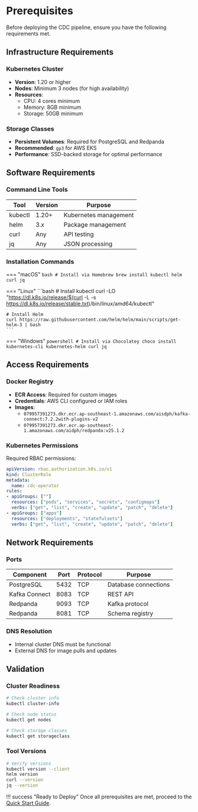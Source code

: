 # Prerequisites

Before deploying the CDC pipeline, ensure you have the following requirements met.

## Infrastructure Requirements

### Kubernetes Cluster
- **Version**: 1.20 or higher
- **Nodes**: Minimum 3 nodes (for high availability)
- **Resources**: 
  - CPU: 4 cores minimum
  - Memory: 8GB minimum
  - Storage: 50GB minimum

### Storage Classes
- **Persistent Volumes**: Required for PostgreSQL and Redpanda
- **Recommended**: `gp3` for AWS EKS
- **Performance**: SSD-backed storage for optimal performance

## Software Requirements

### Command Line Tools

| Tool | Version | Purpose |
|------|---------|---------|
| kubectl | 1.20+ | Kubernetes management |
| helm | 3.x | Package management |
| curl | Any | API testing |
| jq | Any | JSON processing |

### Installation Commands

=== "macOS"
    ```bash
    # Install via Homebrew
    brew install kubectl helm curl jq
    ```

=== "Linux"
    ```bash
    # Install kubectl
    curl -LO "https://dl.k8s.io/release/$(curl -L -s https://dl.k8s.io/release/stable.txt)/bin/linux/amd64/kubectl"
    
    # Install Helm
    curl https://raw.githubusercontent.com/helm/helm/main/scripts/get-helm-3 | bash
    ```

=== "Windows"
    ```powershell
    # Install via Chocolatey
    choco install kubernetes-cli kubernetes-helm curl jq
    ```

## Access Requirements

### Docker Registry
- **ECR Access**: Required for custom images
- **Credentials**: AWS CLI configured or IAM roles
- **Images**: 
  - `079957391273.dkr.ecr.ap-southeast-1.amazonaws.com/aisdph/kafka-connect:7.2.2with-plugins-v2`
  - `079957391273.dkr.ecr.ap-southeast-1.amazonaws.com/aidph/redpanda:v25.1.2`

### Kubernetes Permissions
Required RBAC permissions:
```yaml
apiVersion: rbac.authorization.k8s.io/v1
kind: ClusterRole
metadata:
  name: cdc-operator
rules:
- apiGroups: [""]
  resources: ["pods", "services", "secrets", "configmaps"]
  verbs: ["get", "list", "create", "update", "patch", "delete"]
- apiGroups: ["apps"]
  resources: ["deployments", "statefulsets"]
  verbs: ["get", "list", "create", "update", "patch", "delete"]
```

## Network Requirements

### Ports
| Component | Port | Protocol | Purpose |
|-----------|------|----------|---------|
| PostgreSQL | 5432 | TCP | Database connections |
| Kafka Connect | 8083 | TCP | REST API |
| Redpanda | 9093 | TCP | Kafka protocol |
| Redpanda | 8081 | TCP | Schema registry |

### DNS Resolution
- Internal cluster DNS must be functional
- External DNS for image pulls and updates

## Validation

### Cluster Readiness
```bash
# Check cluster info
kubectl cluster-info

# Check node status
kubectl get nodes

# Check storage classes
kubectl get storageclass
```

### Tool Versions
```bash
# Verify versions
kubectl version --client
helm version
curl --version
jq --version
```

!!! success "Ready to Deploy"
    Once all prerequisites are met, proceed to the [Quick Start Guide](quick-start.md).